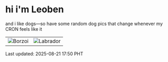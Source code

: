 # hi i'm Leoben

and i like dogs—so have some random dog pics that change whenever my CRON feels like it

|  |  |
|--------|----------|
| ![Borzoi](https://random-dog-vercel.vercel.app/api/random-borzoi?v=1755769812) | ![Labrador](https://random-dog-vercel.vercel.app/api/random-labrador?v=1755769812) |

Last updated: 2025-08-21 17:50 PHT
